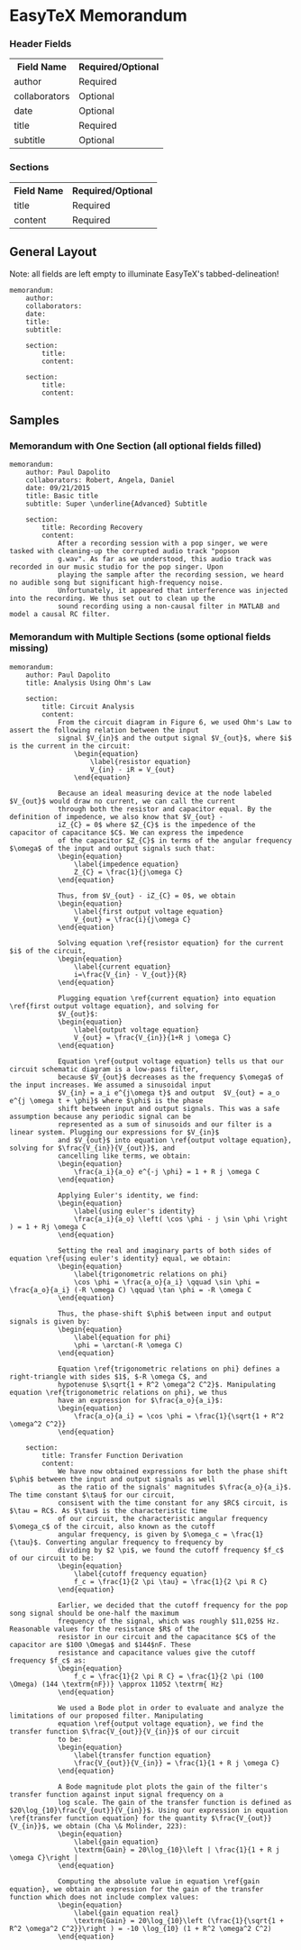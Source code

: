 # EasyTeX Memorandum


### Header Fields
<table class="tg">
  <tr>
    <th class="tg-e3zv">Field Name</th>
    <th class="tg-e3zv">Required/Optional</th>
  </tr>
  <tr>
    <td class="tg-031e">author</td>
    <td class="tg-031e">Required</td>
  </tr>
  <tr>
    <td class="tg-031e">collaborators</td>
    <td class="tg-031e">Optional</td>
  </tr>
  <tr>
    <td class="tg-031e">date</td>
    <td class="tg-031e">Optional</td>
  </tr>
  <tr>
    <td class="tg-031e">title</td>
    <td class="tg-031e">Required</td>
  </tr>
  <tr>
    <td class="tg-031e">subtitle</td>
    <td class="tg-031e">Optional</td>
  </tr>
</table>

### Sections
<table class="tg">
  <tr>
    <th class="tg-e3zv">Field Name</th>
    <th class="tg-e3zv">Required/Optional</th>
  </tr>
  <tr>
    <td class="tg-031e">title</td>
    <td class="tg-031e">Required</td>
  </tr>
  <tr>
    <td class="tg-031e">content</td>
    <td class="tg-031e">Required</td>
  </tr>
</table>

## General Layout
Note: all fields are left empty to illuminate EasyTeX's tabbed-delineation!

	memorandum:
		author:
		collaborators:
		date:
		title:
		subtitle:
		
		section:
			title:
			content:
				
		section:
			title:
			content: 

## Samples

### Memorandum with One Section (all optional fields filled)

	memorandum:
	    author: Paul Dapolito
	    collaborators: Robert, Angela, Daniel
	    date: 09/21/2015
	    title: Basic title
	    subtitle: Super \underline{Advanced} Subtitle

	    section:
	        title: Recording Recovery
	        content:
	            After a recording session with a pop singer, we were tasked with cleaning-up the corrupted audio track "popson
	            g.wav". As far as we understood, this audio track was recorded in our music studio for the pop singer. Upon
	            playing the sample after the recording session, we heard no audible song but significant high-frequency noise.
	            Unfortunately, it appeared that interference was injected into the recording. We thus set out to clean up the
	            sound recording using a non-causal filter in MATLAB and model a causal RC filter.

### Memorandum with Multiple Sections (some optional fields missing)

	memorandum:
	    author: Paul Dapolito
	    title: Analysis Using Ohm's Law

	    section:
	        title: Circuit Analysis
	        content:
	            From the circuit diagram in Figure 6, we used Ohm's Law to assert the following relation between the input
	            signal $V_{in}$ and the output signal $V_{out}$, where $i$ is the current in the circuit:
	                \begin{equation}
	                    \label{resistor equation}
	                    V_{in} - iR = V_{out}
	                \end{equation}

	            Because an ideal measuring device at the node labeled $V_{out}$ would draw no current, we can call the current
	            through both the resistor and capacitor equal. By the definition of impedence, we also know that $V_{out} -
	            iZ_{C} = 0$ where $Z_{C}$ is the impedence of the capacitor of capacitance $C$. We can express the impedence
	            of the capacitor $Z_{C}$ in terms of the angular frequency $\omega$ of the input and output signals such that:
	            \begin{equation}
	                \label{impedence equation}
	                Z_{C} = \frac{1}{j\omega C}
	            \end{equation}

	            Thus, from $V_{out} - iZ_{C} = 0$, we obtain
	            \begin{equation}
	                \label{first output voltage equation}
	                V_{out} = \frac{i}{j\omega C}
	            \end{equation}

	            Solving equation \ref{resistor equation} for the current $i$ of the circuit,
	            \begin{equation}
	                \label{current equation}
	                i=\frac{V_{in} - V_{out}}{R}
	            \end{equation}

	            Plugging equation \ref{current equation} into equation \ref{first output voltage equation}, and solving for
	            $V_{out}$:
	            \begin{equation}
	                \label{output voltage equation}
	                V_{out} = \frac{V_{in}}{1+R j \omega C}
	            \end{equation}

	            Equation \ref{output voltage equation} tells us that our circuit schematic diagram is a low-pass filter,
	            because $V_{out}$ decreases as the frequency $\omega$ of the input increases. We assumed a sinusoidal input
	            $V_{in} = a_i e^{j\omega t}$ and output  $V_{out} = a_o e^{j \omega t + \phi}$ where $\phi$ is the phase
	            shift between input and output signals. This was a safe assumption because any periodic signal can be
	            represented as a sum of sinusoids and our filter is a linear system. Plugging our expressions for $V_{in}$
	            and $V_{out}$ into equation \ref{output voltage equation}, solving for $\frac{V_{in}}{V_{out}}$, and
	            cancelling like terms, we obtain: 
	            \begin{equation}
	                \frac{a_i}{a_o} e^{-j \phi} = 1 + R j \omega C
	            \end{equation}

	            Applying Euler's identity, we find:
	            \begin{equation}
	                \label{using euler's identity}
	                \frac{a_i}{a_o} \left( \cos \phi - j \sin \phi \right ) = 1 + Rj \omega C
	            \end{equation}

	            Setting the real and imaginary parts of both sides of equation \ref{using euler's identity} equal, we obtain:
	            \begin{equation}
	                \label{trigonometric relations on phi}
	                \cos \phi = \frac{a_o}{a_i} \qquad \sin \phi = \frac{a_o}{a_i} (-R \omega C) \qquad \tan \phi = -R \omega C
	            \end{equation}

	            Thus, the phase-shift $\phi$ between input and output signals is given by:
	            \begin{equation}
	                \label{equation for phi}
	                \phi = \arctan(-R \omega C) 
	            \end{equation}

	            Equation \ref{trigonometric relations on phi} defines a right-triangle with sides $1$, $-R \omega C$, and
	            hypotenuse $\sqrt{1 + R^2 \omega^2 C^2}$. Manipulating equation \ref{trigonometric relations on phi}, we thus
	            have an expression for $\frac{a_o}{a_i}$:
	            \begin{equation}
	                \frac{a_o}{a_i} = \cos \phi = \frac{1}{\sqrt{1 + R^2 \omega^2 C^2}}
	            \end{equation}

	    section:
	        title: Transfer Function Derivation
	        content:
	            We have now obtained expressions for both the phase shift $\phi$ between the input and output signals as well
	            as the ratio of the signals' magnitudes $\frac{a_o}{a_i}$. The time constant $\tau$ for our circuit,
	            consisent with the time constant for any $RC$ circuit, is $\tau = RC$. As $\tau$ is the characteristic time
	            of our circuit, the characteristic angular frequency $\omega_c$ of the circuit, also known as the cutoff
	            angular frequency, is given by $\omega_c = \frac{1}{\tau}$. Converting angular frequency to frequency by
	            dividing by $2 \pi$, we found the cutoff frequency $f_c$ of our circuit to be:
	            \begin{equation}
	                \label{cutoff frequency equation}
	                f_c = \frac{1}{2 \pi \tau} = \frac{1}{2 \pi R C}
	            \end{equation}

	            Earlier, we decided that the cutoff frequency for the pop song signal should be one-half the maximum
	            frequency of the signal, which was roughly $11,025$ Hz. Reasonable values for the resistance $R$ of the
	            resistor in our circuit and the capacitance $C$ of the capacitor are $100 \Omega$ and $144$nF. These
	            resistance and capacitance values give the cutoff frequency $f_c$ as:
	            \begin{equation}
	                f_c = \frac{1}{2 \pi R C} = \frac{1}{2 \pi (100 \Omega) (144 \textrm{nF})} \approx 11052 \textrm{ Hz}
	            \end{equation}

	            We used a Bode plot in order to evaluate and analyze the limitations of our proposed filter. Manipulating
	            equation \ref{output voltage equation}, we find the transfer function $\frac{V_{out}}{V_{in}}$ of our circuit
	            to be:
	            \begin{equation}
	                \label{transfer function equation}
	                \frac{V_{out}}{V_{in}} = \frac{1}{1 + R j \omega C}
	            \end{equation}

	            A Bode magnitude plot plots the gain of the filter's transfer function against input signal frequency on a
	            log scale. The gain of the transfer function is defined as $20\log_{10}\frac{V_{out}}{V_{in}}$. Using our expression in equation \ref{transfer function equation} for the quantity $\frac{V_{out}}{V_{in}}$, we obtain (Cha \& Molinder, 223):
	            \begin{equation}
	                \label{gain equation}
	                \textrm{Gain} = 20\log_{10}\left | \frac{1}{1 + R j \omega C}\right |
	            \end{equation}

	            Computing the absolute value in equation \ref{gain equation}, we obtain an expression for the gain of the transfer function which does not include complex values:
	            \begin{equation}
	                \label{gain equation real}
	                \textrm{Gain} = 20\log_{10}\left (\frac{1}{\sqrt{1 + R^2 \omega^2 C^2}}\right ) = -10 \log_{10} (1 + R^2 \omega^2 C^2)
	            \end{equation}

